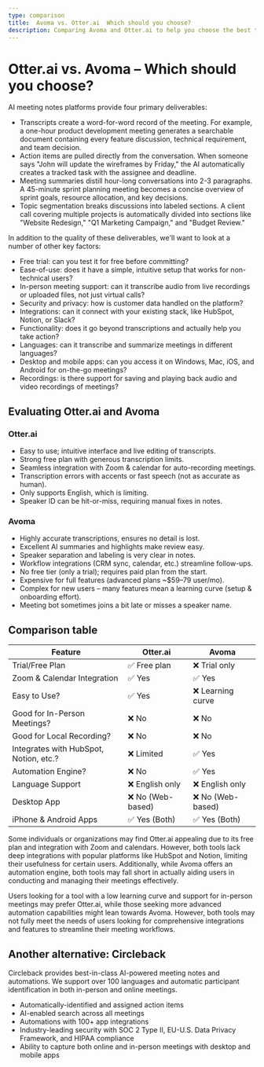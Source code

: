 ```yaml
---
type: comparison
title:  Avoma vs. Otter.ai  Which should you choose?
description: Comparing Avoma and Otter.ai to help you choose the best transcription tool. Explore features, pricing, and an alternative option, Circleback.
---
```


# Otter.ai vs. Avoma – Which should you choose?  
AI meeting notes platforms provide four primary deliverables:  
  
* Transcripts create a word-for-word record of the meeting. For example, a one-hour product development meeting generates a searchable document containing every feature discussion, technical requirement, and team decision.  
* Action items are pulled directly from the conversation. When someone says "John will update the wireframes by Friday," the AI automatically creates a tracked task with the assignee and deadline.  
* Meeting summaries distill hour-long conversations into 2-3 paragraphs. A 45-minute sprint planning meeting becomes a concise overview of sprint goals, resource allocation, and key decisions.  
* Topic segmentation breaks discussions into labeled sections. A client call covering multiple projects is automatically divided into sections like "Website Redesign," "Q1 Marketing Campaign," and "Budget Review."  
  
In addition to the quality of these deliverables, we'll want to look at a number of other key factors:  
  
* Free trial: can you test it for free before committing?  
* Ease-of-use: does it have a simple, intuitive setup that works for non-technical users?  
* In-person meeting support: can it transcribe audio from live recordings or uploaded files, not just virtual calls?  
* Security and privacy: how is customer data handled on the platform?  
* Integrations: can it connect with your existing stack, like HubSpot, Notion, or Slack?  
* Functionality: does it go beyond transcriptions and actually help you take action?  
* Languages: can it transcribe and summarize meetings in different languages?  
* Desktop and mobile apps: can you access it on Windows, Mac, iOS, and Android for on-the-go meetings?  
* Recordings: is there support for saving and playing back audio and video recordings of meetings?    
## Evaluating Otter.ai and Avoma  
### Otter.ai
- Easy to use; intuitive interface and live editing of transcripts.
- Strong free plan with generous transcription limits.
- Seamless integration with Zoom & calendar for auto-recording meetings.
- Transcription errors with accents or fast speech (not as accurate as human).
- Only supports English, which is limiting.
- Speaker ID can be hit-or-miss, requiring manual fixes in notes.

### Avoma
- Highly accurate transcriptions, ensures no detail is lost.
- Excellent AI summaries and highlights make review easy.
- Speaker separation and labeling is very clear in notes.
- Workflow integrations (CRM sync, calendar, etc.) streamline follow-ups.
- No free tier (only a trial); requires paid plan from the start.
- Expensive for full features (advanced plans ~$59–79 user/mo).
- Complex for new users – many features mean a learning curve (setup & onboarding effort).
- Meeting bot sometimes joins a bit late or misses a speaker name.  
## Comparison table    
| Feature                        | Otter.ai       | Avoma          |
|-------------------------------|----------------|----------------|
| Trial/Free Plan               | ✅ Free plan   | ❌ Trial only  |
| Zoom & Calendar Integration   | ✅ Yes         | ✅ Yes         |
| Easy to Use?                  | ✅ Yes         | ❌ Learning curve |
| Good for In-Person Meetings?  | ❌ No          | ❌ No          |
| Good for Local Recording?     | ❌ No          | ❌ No          |
| Integrates with HubSpot, Notion, etc.? | ❌ Limited | ✅ Yes         |
| Automation Engine?            | ❌ No          | ✅ Yes         |
| Language Support              | ❌ English only| ❌ English only|
| Desktop App                   | ❌ No (Web-based)| ❌ No (Web-based)|
| iPhone & Android Apps         | ✅ Yes (Both)  | ✅ Yes (Both)  |  
Some individuals or organizations may find Otter.ai appealing due to its free plan and integration with Zoom and calendars. However, both tools lack deep integrations with popular platforms like HubSpot and Notion, limiting their usefulness for certain users. Additionally, while Avoma offers an automation engine, both tools may fall short in actually aiding users in conducting and managing their meetings effectively.

Users looking for a tool with a low learning curve and support for in-person meetings may prefer Otter.ai, while those seeking more advanced automation capabilities might lean towards Avoma. However, both tools may not fully meet the needs of users looking for comprehensive integrations and features to streamline their meeting workflows.  
## Another alternative: Circleback  
Circleback provides best-in-class AI-powered meeting notes and automations. We support over 100 languages and automatic participant identification in both in-person and online meetings.  
  
* Automatically-identified and assigned action items  
* AI-enabled search across all meetings  
* Automations with 100+ app integrations  
* Industry-leading security with SOC 2 Type II, EU-U.S. Data Privacy Framework, and HIPAA compliance  
* Ability to capture both online and in-person meetings with desktop and mobile apps  
